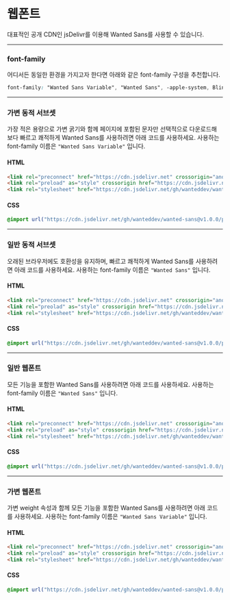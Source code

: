 # 웹폰트

대표적인 공개 CDN인 jsDelivr를 이용해 Wanted Sans를 사용할 수 있습니다.

---

### font-family

어디서든 동일한 환경을 가지고자 한다면 아래와 같은 font-family 구성을 추천합니다.

```css
font-family: "Wanted Sans Variable", "Wanted Sans", -apple-system, BlinkMacSystemFont, system-ui, "Segoe UI", "Apple SD Gothic Neo", "Noto Sans KR", "Malgun Gothic", "Apple Color Emoji", "Segoe UI Emoji", "Segoe UI Symbol", sans-serif;
```

---

### 가변 동적 서브셋

가장 적은 용량으로 가변 굵기와 함께 페이지에 포함된 문자만 선택적으로 다운로드해 보다 빠르고 쾌적하게 Wanted Sans를 사용하려면 아래 코드를 사용하세요. 사용하는 font-family 이름은 `"Wanted Sans Variable"` 입니다.

#### HTML

```html
<link rel="preconnect" href="https://cdn.jsdelivr.net" crossorigin="anonymous" />
<link rel="preload" as="style" crossorigin href="https://cdn.jsdelivr.net/gh/wanteddev/wanted-sans@v1.0.0/packages/wanted-sans/fonts/webfonts/variable/split/WantedSansVariable.css" />
<link rel="stylesheet" href="https://cdn.jsdelivr.net/gh/wanteddev/wanted-sans@v1.0.0/packages/wanted-sans/fonts/webfonts/variable/split/WantedSansVariable.css" />
```

#### CSS

```css
@import url("https://cdn.jsdelivr.net/gh/wanteddev/wanted-sans@v1.0.0/packages/wanted-sans/fonts/webfonts/variable/split/WantedSansVariable.css");
```

---

### 일반 동적 서브셋

오래된 브라우저에도 호환성을 유지하며, 빠르고 쾌적하게 Wanted Sans를 사용하려면 아래 코드를 사용하세요. 사용하는 font-family 이름은 `"Wanted Sans"` 입니다.

#### HTML

```html
<link rel="preconnect" href="https://cdn.jsdelivr.net" crossorigin="anonymous" />
<link rel="preolad" as="style" crossorigin href="https://cdn.jsdelivr.net/gh/wanteddev/wanted-sans@v1.0.0/packages/wanted-sans/fonts/webfonts/static/split/WantedSans.css" />
<link rel="stylesheet" href="https://cdn.jsdelivr.net/gh/wanteddev/wanted-sans@v1.0.0/packages/wanted-sans/fonts/webfonts/static/split/WantedSans.css" />
```

#### CSS

```css
@import url("https://cdn.jsdelivr.net/gh/wanteddev/wanted-sans@v1.0.0/packages/wanted-sans/fonts/webfonts/static/split/WantedSans.css");
```

---

### 일반 웹폰트

모든 기능을 포함한 Wanted Sans를 사용하려면 아래 코드를 사용하세요. 사용하는 font-family 이름은 `"Wanted Sans"` 입니다.

#### HTML

```html
<link rel="preconnect" href="https://cdn.jsdelivr.net" crossorigin="anonymous" />
<link rel="preload" as="style" crossorigin href="https://cdn.jsdelivr.net/gh/wanteddev/wanted-sans@v1.0.0/packages/wanted-sans/fonts/webfonts/static/complete/WantedSans.css" />
<link rel="stylesheet" href="https://cdn.jsdelivr.net/gh/wanteddev/wanted-sans@v1.0.0/packages/wanted-sans/fonts/webfonts/static/complete/WantedSans.css" />
```

#### CSS

```css
@import url("https://cdn.jsdelivr.net/gh/wanteddev/wanted-sans@v1.0.0/packages/wanted-sans/fonts/webfonts/static/complete/WantedSans.css");
```

---

### 가변 웹폰트

가변 weight 속성과 함께 모든 기능을 포함한 Wanted Sans를 사용하려면 아래 코드를 사용하세요. 사용하는 font-family 이름은 `"Wanted Sans Variable"` 입니다.

#### HTML

```html
<link rel="preconnect" href="https://cdn.jsdelivr.net" crossorigin="anonymous" />
<link rel="preload" as="style" crossorigin href="https://cdn.jsdelivr.net/gh/wanteddev/wanted-sans@v1.0.0/packages/wanted-sans/fonts/webfonts/variable/complete/WantedSansVariable.css" />
<link rel="stylesheet" href="https://cdn.jsdelivr.net/gh/wanteddev/wanted-sans@v1.0.0/packages/wanted-sans/fonts/webfonts/variable/complete/WantedSansVariable.css" />
```

#### CSS

```css
@import url("https://cdn.jsdelivr.net/gh/wanteddev/wanted-sans@v1.0.0/packages/wanted-sans/fonts/webfonts/variable/complete/WantedSansVariable.css");
```
